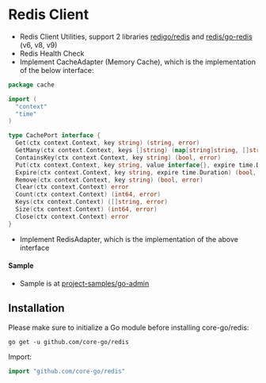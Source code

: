 # Redis Client
- Redis Client Utilities, support 2 libraries [redigo/redis](https://github.com/gomodule/redigo) and [redis/go-redis](https://github.com/redis/go-redis) (v6, v8, v9)
- Redis Health Check
- Implement CacheAdapter (Memory Cache), which is the implementation of the below interface:
```go
package cache

import (
  "context"
  "time"
)

type CachePort interface {
  Get(ctx context.Context, key string) (string, error)
  GetMany(ctx context.Context, keys []string) (map[string]string, []string, error)
  ContainsKey(ctx context.Context, key string) (bool, error)
  Put(ctx context.Context, key string, value interface{}, expire time.Duration) error
  Expire(ctx context.Context, key string, expire time.Duration) (bool, error)
  Remove(ctx context.Context, key string) (bool, error)
  Clear(ctx context.Context) error
  Count(ctx context.Context) (int64, error)
  Keys(ctx context.Context) ([]string, error)
  Size(ctx context.Context) (int64, error)
  Close(ctx context.Context) error
}
```
- Implement RedisAdapter, which is the implementation of the above interface
#### Sample
- Sample is at [project-samples/go-admin](https://github.com/project-samples/go-admin)
## Installation
Please make sure to initialize a Go module before installing core-go/redis:

```shell
go get -u github.com/core-go/redis
```

Import:
```go
import "github.com/core-go/redis"
```
